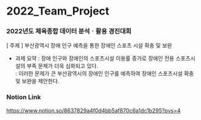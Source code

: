 # 2022_Team_Project

### 2022년도 체육종합 데이터 분석ㆍ활용 경진대회

[ 주제 ] 부산광역시 장애 인구 예측을 통한 장애인 스포츠 시설 확충 및 보완

- 과제 요약 
: 장애 인구와 장애인의 스포츠시설 이용률 증가로 장애인 전용 스포츠시설의 부족 문제가 더욱 심화되고 있다.   
: 이러한 문제가 큰 부산광역시의 장애인 인구를 예측하여 장애인 스포츠시설 확충 및 보완을 제안한다.  

### Notion Link
https://www.notion.so/8637829a4f0d4bb5af870c6a1dc1b295?pvs=4
